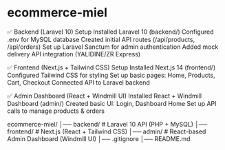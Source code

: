 # ecommerce-miel

✅ Backend (Laravel 10) Setup
Installed Laravel 10 (backend/)
Configured .env for MySQL database
Created initial API routes (/api/products, /api/orders)
Set up Laravel Sanctum for admin authentication
Added mock delivery API integration (YALIDINE/ZR Express)

✅ Frontend (Next.js + Tailwind CSS) Setup
Installed Next.js 14 (frontend/)
Configured Tailwind CSS for styling
Set up basic pages: Home, Products, Cart, Checkout
Connected API to Laravel backend

✅ Admin Dashboard (React + Windmill UI)
Installed React + Windmill Dashboard (admin/)
Created basic UI: Login, Dashboard Home
Set up API calls to manage products & orders

ecommerce-miel/
│── backend/       # Laravel 10 API (PHP + MySQL)
│── frontend/      # Next.js (React + Tailwind CSS)
│── admin/         # React-based Admin Dashboard (Windmill UI)
│── .gitignore
│── README.md

